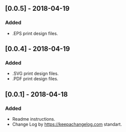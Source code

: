 ## [0.0.5] - 2018-04-19
### Added
- .EPS print design files.

## [0.0.4] - 2018-04-19
### Added
- .SVG print design files.
- .PDF print design files.

## [0.0.1] - 2018-04-18
### Added
- Readme instructions.
- Change Log by https://keepachangelog.com standart.
